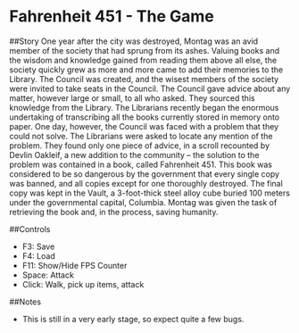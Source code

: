 # Fahrenheit 451 - The Game
##Story
One year after the city was destroyed, Montag was an avid member of the society that had sprung from its ashes. Valuing books and the wisdom and knowledge gained from reading them above all else, the society quickly grew as more and more came to add their memories to the Library. The Council was created, and the wisest members of the society were invited to take seats in the Council. The Council gave advice about any matter, however large or small, to all who asked. They sourced this knowledge from the Library. The Librarians recently began the enormous undertaking of transcribing all the books currently stored in memory onto paper. One day, however, the Council was faced with a problem that they could not solve. The Librarians were asked to locate any mention of the problem. They found only one piece of advice, in a scroll recounted by Devlin Oakleif, a new addition to the community – the solution to the problem was contained in a book, called Fahrenheit 451. This book was considered to be so dangerous by the government that every single copy was banned, and all copies except for one thoroughly destroyed. The final copy was kept in the Vault, a 3-foot-thick steel alloy cube buried 100 meters under the governmental capital, Columbia. Montag was given the task of retrieving the book and, in the process, saving humanity.

##Controls
* F3: Save
* F4: Load
* F11: Show/Hide FPS Counter
* Space: Attack
* Click: Walk, pick up items, attack

##Notes
* This is still in a very early stage, so expect quite a few bugs.
